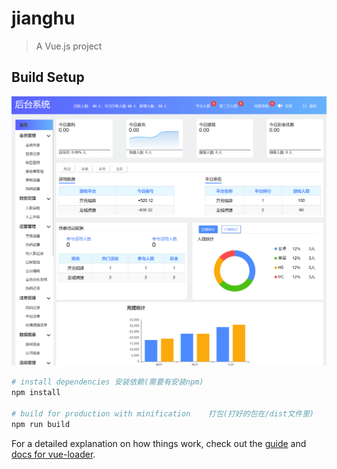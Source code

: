 # jianghu

> A Vue.js project

## Build Setup
![avatar](/src/assets/image/样板.png)
``` bash
# install dependencies 安装依赖(需要有安装npm)
npm install

# build for production with minification	打包(打好的包在/dist文件里)
npm run build


```

For a detailed explanation on how things work, check out the [guide](http://vuejs-templates.github.io/webpack/) and [docs for vue-loader](http://vuejs.github.io/vue-loader).
